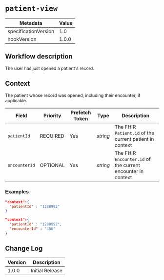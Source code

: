 # `patient-view`

| Metadata | Value
| ---- | ----
| specificationVersion | 1.0
| hookVersion | 1.0.0

## Workflow description

The user has just opened a patient's record.

## Context

The patient whose record was opened, including their encounter, if applicable.

Field | Priority | Prefetch Token | Type | Description
----- | -------- | ---- | ---- | ----
`patientId` | REQUIRED | Yes | *string* | The FHIR `Patient.id` of the current patient in context
`encounterId` | OPTIONAL | Yes | *string* | The FHIR `Encounter.id` of the current encounter in context

### Examples

```json
"context":{
  "patientId" : "1288992"
}
```

```json
"context":{
  "patientId" : "1288992",
  "encounterId" : "456"
}
```

## Change Log

Version | Description
---- | ----
1.0.0 | Initial Release

